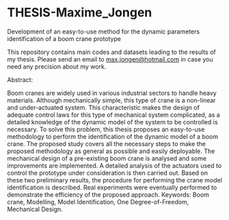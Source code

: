 # THESIS-Maxime_Jongen
Development of an easy-to-use method for the dynamic parameters identification of a boom crane prototype


This repository contains main codes and datasets leading to the results of my thesis. Please send an email to max.jongen@hotmail.com in case you need any precision about my work. 





Abstract:

Boom cranes are widely used in various industrial sectors to handle heavy materials. Although mechanically simple, this type of crane is a non-linear and under-actuated system. This characteristic makes the design of adequate control laws for this type of mechanical system complicated, as a detailed knowledge of the dynamic model of the system to be controlled is necessary. To solve this problem, this thesis proposes an easy-to-use methodology to perform the identification of the dynamic model of a boom crane. The proposed study covers all the necessary steps to make the proposed methodology as general as possible and easily deployable. The mechanical design of a pre-existing boom crane is analysed and some improvements are implemented. A detailed analysis of the actuators used to control the prototype under consideration is then carried out. Based on these two preliminary results, the procedure for performing the crane model identification is described. Real experiments were eventually performed to demonstrate the efficiency of the proposed approach. Keywords: Boom crane, Modelling, Model Identification, One Degree-of-Freedom, Mechanical Design.
